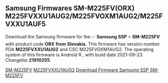 <h2>Samsung Firmwares SM-M225FV(ORX) M225FVXXU1AUG2/M225FVOXM1AUG2/M225FVXXU1AUF5</h2>
Download the Samsung firmware for the ✅ <strong>Samsung SSP </strong> ⭐ <strong>SM-M225FV</strong> with product code <strong>ORX</strong> <strong> from Slovakia</strong>. This firmware has version number PDA <strong>M225FVXXU1AUG2</strong> and CSC M225FVOXM1AUG2. The operating system of this firmware is Android R , with build date 2021-09-23. Changelist <strong>21910255</strong>.


[SM-M225FV](https://samfirm.shop/samsung/model/SM-M225FV)
[M225FVXXU1AUG2](https://samfirm.shop/samsung/pda/M225FVXXU1AUG2)
[Download Firmware Samsung SSP SM-M225FV](https://samfirm.shop/samsung/firmware/460690)
